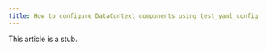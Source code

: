 ```yaml
---
title: How to configure DataContext components using test_yaml_config
---
```


This article is a stub.
